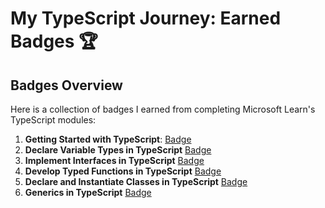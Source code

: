 # My TypeScript Journey: Earned Badges 🏆

## Badges Overview

Here is a collection of badges I earned from completing Microsoft Learn's TypeScript modules:

1. **Getting Started with TypeScript**: [Badge](https://learn.microsoft.com/en-us/users/kleostro/achievements/3xsmfadh)
2. **Declare Variable Types in TypeScript** [Badge](https://learn.microsoft.com/api/achievements/share/en-us/kleostro/BL2NJEYD?sharingId=A1D2E97764932C45)
3. **Implement Interfaces in TypeScript** [Badge](https://learn.microsoft.com/api/achievements/share/en-us/kleostro/8RL4UKKW?sharingId=A1D2E97764932C45)
4. **Develop Typed Functions in TypeScript** [Badge](https://learn.microsoft.com/api/achievements/share/en-us/kleostro/4S7YFYUK?sharingId=A1D2E97764932C45)
5. **Declare and Instantiate Classes in TypeScript** [Badge](https://learn.microsoft.com/api/achievements/share/en-us/kleostro/WAGSHGXN?sharingId=A1D2E97764932C45)
6. **Generics in TypeScript** [Badge](https://learn.microsoft.com/api/achievements/share/en-us/kleostro/WAG5VXXN?sharingId=A1D2E97764932C45)
